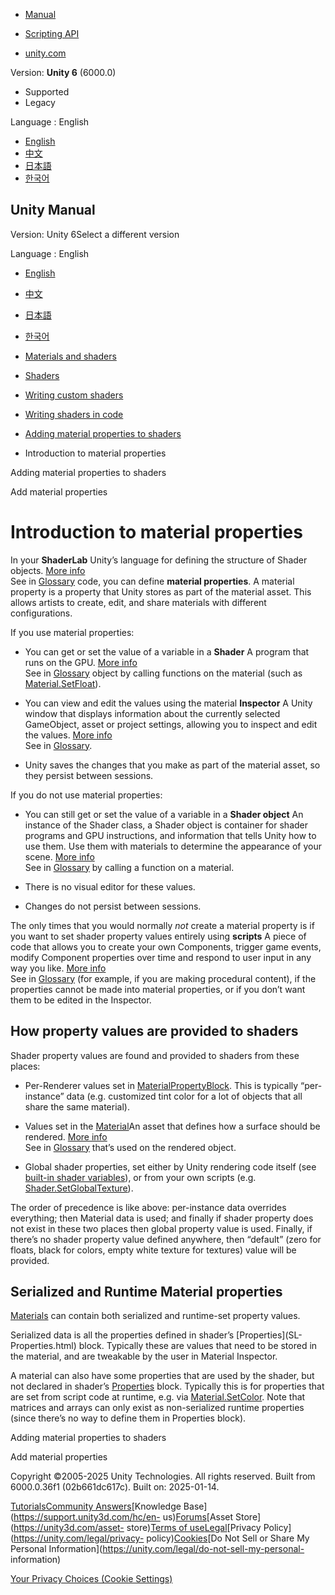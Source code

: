 [](https://docs.unity3d.com)

  * [Manual](../Manual/index.html)
  * [Scripting API](../ScriptReference/index.html)

  * [unity.com](https://unity.com/)

Version: **Unity 6** (6000.0)

  * Supported
  * Legacy

Language : English

  * [English](/Manual/writing-shader-material-properties.html)
  * [中文](/cn/current/Manual/writing-shader-material-properties.html)
  * [日本語](/ja/current/Manual/writing-shader-material-properties.html)
  * [한국어](/kr/current/Manual/writing-shader-material-properties.html)

[](https://docs.unity3d.com)

## Unity Manual

Version: Unity 6Select a different version

Language : English

  * [English](/Manual/writing-shader-material-properties.html)
  * [中文](/cn/current/Manual/writing-shader-material-properties.html)
  * [日本語](/ja/current/Manual/writing-shader-material-properties.html)
  * [한국어](/kr/current/Manual/writing-shader-material-properties.html)

  * [Materials and shaders](materials-and-shaders.html)
  * [Shaders](Shaders.html)
  * [Writing custom shaders](writing-custom-shaders.html)
  * [Writing shaders in code](shader-writing.html)
  * [Adding material properties to shaders](writing-shader-change-properties.html)
  * Introduction to material properties

[](writing-shader-change-properties.html)

Adding material properties to shaders

[](SL-PropertiesInPrograms.html)

Add material properties

# Introduction to material properties

In your **ShaderLab** Unity’s language for defining the structure of Shader
objects. [More info](SL-Shader.html)  
See in [Glossary](Glossary.html#ShaderLab) code, you can define **material
properties**. A material property is a property that Unity stores as part of
the material asset. This allows artists to create, edit, and share materials
with different configurations.

If you use material properties:

  * You can get or set the value of a variable in a **Shader** A program that runs on the GPU. [More info](Shaders.html)  
See in [Glossary](Glossary.html#Shader) object by calling functions on the
material (such as
[Material.SetFloat](../ScriptReference/Material.SetFloat.html)).

  * You can view and edit the values using the material **Inspector** A Unity window that displays information about the currently selected GameObject, asset or project settings, allowing you to inspect and edit the values. [More info](UsingTheInspector.html)  
See in [Glossary](Glossary.html#Inspector).

  * Unity saves the changes that you make as part of the material asset, so they persist between sessions.

If you do not use material properties:

  * You can still get or set the value of a variable in a **Shader object** An instance of the Shader class, a Shader object is container for shader programs and GPU instructions, and information that tells Unity how to use them. Use them with materials to determine the appearance of your scene. [More info](shader-objects.html)  
See in [Glossary](Glossary.html#Shaderobject) by calling a function on a
material.

  * There is no visual editor for these values.
  * Changes do not persist between sessions.

The only times that you would normally _not_ create a material property is if
you want to set shader property values entirely using **scripts** A piece of
code that allows you to create your own Components, trigger game events,
modify Component properties over time and respond to user input in any way you
like. [More info](creating-scripts.html)  
See in [Glossary](Glossary.html#Scripts) (for example, if you are making
procedural content), if the properties cannot be made into material
properties, or if you don’t want them to be edited in the Inspector.

## How property values are provided to shaders

Shader property values are found and provided to shaders from these places:

  * Per-Renderer values set in [MaterialPropertyBlock](../ScriptReference/MaterialPropertyBlock.html). This is typically “per-instance” data (e.g. customized tint color for a lot of objects that all share the same material).
  * Values set in the [Material](class-Material.html)An asset that defines how a surface should be rendered. [More info](class-Material.html)  
See in [Glossary](Glossary.html#Material) that’s used on the rendered object.

  * Global shader properties, set either by Unity rendering code itself (see [built-in shader variables](SL-UnityShaderVariables.html)), or from your own scripts (e.g. [Shader.SetGlobalTexture](../ScriptReference/Shader.SetGlobalTexture.html)).

The order of precedence is like above: per-instance data overrides everything;
then Material data is used; and finally if shader property does not exist in
these two places then global property value is used. Finally, if there’s no
shader property value defined anywhere, then “default” (zero for floats, black
for colors, empty white texture for textures) value will be provided.

## Serialized and Runtime Material properties

[Materials](class-Material.html) can contain both serialized and runtime-set
property values.

Serialized data is all the properties defined in shader’s [Properties](SL-
Properties.html) block. Typically these are values that need to be stored in
the material, and are tweakable by the user in Material Inspector.

A material can also have some properties that are used by the shader, but not
declared in shader’s [Properties](SL-Properties.html) block. Typically this is
for properties that are set from script code at runtime, e.g. via
[Material.SetColor](../ScriptReference/Material.SetColor.html). Note that
matrices and arrays can only exist as non-serialized runtime properties (since
there’s no way to define them in Properties block).

[](writing-shader-change-properties.html)

Adding material properties to shaders

[](SL-PropertiesInPrograms.html)

Add material properties

Copyright ©2005-2025 Unity Technologies. All rights reserved. Built from
6000.0.36f1 (02b661dc617c). Built on: 2025-01-14.

[Tutorials](https://learn.unity.com/)[Community
Answers](https://answers.unity3d.com)[Knowledge
Base](https://support.unity3d.com/hc/en-
us)[Forums](https://forum.unity3d.com)[Asset Store](https://unity3d.com/asset-
store)[Terms of
use](https://docs.unity3d.com/Manual/TermsOfUse.html)[Legal](https://unity.com/legal)[Privacy
Policy](https://unity.com/legal/privacy-
policy)[Cookies](https://unity.com/legal/cookie-policy)[Do Not Sell or Share
My Personal Information](https://unity.com/legal/do-not-sell-my-personal-
information)

[Your Privacy Choices (Cookie Settings)](javascript:void\(0\);)

